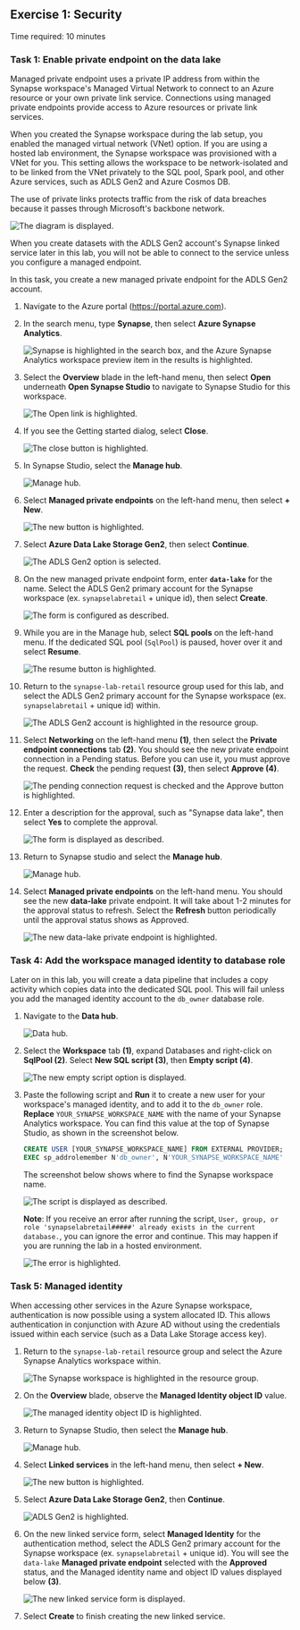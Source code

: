 ## Exercise 1: Security

Time required: 10 minutes

### Task 1: Enable private endpoint on the data lake

Managed private endpoint uses a private IP address from within the Synapse workspace's Managed Virtual Network to connect to an Azure resource or your own private link service. Connections using managed private endpoints provide access to Azure resources or private link services.

When you created the Synapse workspace during the lab setup, you enabled the managed virtual network (VNet) option. If you are using a hosted lab environment, the Synapse workspace was provisioned with a VNet for you. This setting allows the workspace to be network-isolated and to be linked from the VNet privately to the SQL pool, Spark pool, and other Azure services, such as ADLS Gen2 and Azure Cosmos DB.

The use of private links protects traffic from the risk of data breaches because it passes through Microsoft's backbone network.

![The diagram is displayed.](media/managed-vnet-private-link-diagram.png "Managed VNet and private link diagram")

When you create datasets with the ADLS Gen2 account's Synapse linked service later in this lab, you will not be able to connect to the service unless you configure a managed endpoint.

In this task, you create a new managed private endpoint for the ADLS Gen2 account.

1. Navigate to the Azure portal (<https://portal.azure.com>).

2. In the search menu, type **Synapse**, then select **Azure Synapse Analytics**.

    ![Synapse is highlighted in the search box, and the Azure Synapse Analytics workspace preview item in the results is highlighted.](media/search-synapse.png "Synapse search")

3. Select the **Overview** blade in the left-hand menu, then select **Open** underneath **Open Synapse Studio** to navigate to Synapse Studio for this workspace.

    ![The Open link is highlighted.](media/open-synapse-studio.png "Open Synapse Studio")

4. If you see the Getting started dialog, select **Close**.

    ![The close button is highlighted.](media/synapse-studio-getting-started.png "Getting started")

5. In Synapse Studio, select the **Manage hub**.

    ![Manage hub.](media/manage-hub.png "Manage hub")

6. Select **Managed private endpoints** on the left-hand menu, then select **+ New**.

    ![The new button is highlighted.](media/managed-private-endpoints-new.png "Managed private endpoints")

7. Select **Azure Data Lake Storage Gen2**, then select **Continue**.

    ![The ADLS Gen2 option is selected.](media/managed-private-endpoints-new-type.png "New managed private endpoint")

8. On the new managed private endpoint form, enter **`data-lake`** for the name. Select the ADLS Gen2 primary account for the Synapse workspace (ex. `synapselabretail` + unique id), then select **Create**.

    ![The form is configured as described.](media/managed-private-endpoint-new-form.png "New managed private endpoint")

9. While you are in the Manage hub, select **SQL pools** on the left-hand menu. If the dedicated SQL pool (`SqlPool`) is paused, hover over it and select **Resume**.

    ![The resume button is highlighted.](media/resume-sql-pool.png "SQL pools")

10. Return to the `synapse-lab-retail` resource group used for this lab, and select the ADLS Gen2 primary account for the Synapse workspace (ex. `synapselabretail` + unique id) within.

    ![The ADLS Gen2 account is highlighted in the resource group.](media/resource-group-adls.png "Resource group")

11. Select **Networking** on the left-hand menu **(1)**, then select the **Private endpoint connections** tab **(2)**. You should see the new private endpoint connection in a Pending status. Before you can use it, you must approve the request. **Check** the pending request **(3)**, then select **Approve (4)**.

    ![The pending connection request is checked and the Approve button is highlighted.](media/adls-approve-private-endpoint.png "Private endpoint connections")

12. Enter a description for the approval, such as "Synapse data lake", then select **Yes** to complete the approval.

    ![The form is displayed as described.](media/adls-approve-connection.png "Approve connection")

13. Return to Synapse studio and select the **Manage hub**.

    ![Manage hub.](media/manage-hub.png "Manage hub")

14. Select **Managed private endpoints** on the left-hand menu. You should see the new **data-lake** private endpoint. It will take about 1-2 minutes for the approval status to refresh. Select the **Refresh** button periodically until the approval status shows as Approved.

    ![The new data-lake private endpoint is highlighted.](media/managed-private-endpoints.png "Managed private endpoints")

### Task 4: Add the workspace managed identity to database role

Later on in this lab, you will create a data pipeline that includes a copy activity which copies data into the dedicated SQL pool. This will fail unless you add the managed identity account to the `db_owner` database role.

1. Navigate to the **Data hub**.

    ![Data hub.](media/data-hub.png "Data hub")

2. Select the **Workspace** tab **(1)**, expand Databases and right-click on **SqlPool (2)**. Select **New SQL script (3)**, then **Empty script (4)**.

    ![The new empty script option is displayed.](media/new-empty-sql-script.png "New empty SQL script")

3. Paste the following script and **Run** it to create a new user for your workspace's managed identity, and to add it to the `db_owner` role. **Replace** `YOUR_SYNAPSE_WORKSPACE_NAME` with the name of your Synapse Analytics workspace. You can find this value at the top of Synapse Studio, as shown in the screenshot below.

    ```sql
    CREATE USER [YOUR_SYNAPSE_WORKSPACE_NAME] FROM EXTERNAL PROVIDER;
    EXEC sp_addrolemember N'db_owner', N'YOUR_SYNAPSE_WORKSPACE_NAME'
    ```

    The screenshot below shows where to find the Synapse workspace name.

    ![The script is displayed as described.](media/sql-create-user-add-to-role.png "Create user and add to role")

    **Note**: If you receive an error after running the script, `User, group, or role 'synapselabretail#####' already exists in the current database.`, you can ignore the error and continue. This may happen if you are running the lab in a hosted environment.

    ![The error is highlighted.](media/managed-identity-error.png "User, group, or role already exists in the current database")

### Task 5: Managed identity

When accessing other services in the Azure Synapse workspace, authentication is now possible using a system allocated ID. This allows authentication in conjunction with Azure AD without using the credentials issued within each service (such as a Data Lake Storage access key).

1. Return to the `synapse-lab-retail` resource group and select the Azure Synapse Analytics workspace within.

    ![The Synapse workspace is highlighted in the resource group.](media/resource-group-synapse-workspace.png "Resource group")

2. On the **Overview** blade, observe the **Managed Identity object ID** value.

    ![The managed identity object ID is highlighted.](media/synapse-overview-managed-identity.png "Overview")

3. Return to Synapse Studio, then select the **Manage hub**.

    ![Manage hub.](media/manage-hub.png "Manage hub")

4. Select **Linked services** in the left-hand menu, then select **+ New**.

    ![The new button is highlighted.](media/new-linked-service-button.png "New linked service")

5. Select **Azure Data Lake Storage Gen2**, then **Continue**.

    ![ADLS Gen2 is highlighted.](media/new-linked-service-adls-gen2.png "New linked service")

6. On the new linked service form, select **Managed Identity** for the authentication method, select the ADLS Gen2 primary account for the Synapse workspace (ex. `synapselabretail` + unique id). You will see the `data-lake` **Managed private endpoint** selected with the **Approved** status, and the Managed identity name and object ID values displayed below **(3)**.

    ![The new linked service form is displayed.](media/new-linked-service-managed-identity.png "New linked service")

7. Select **Create** to finish creating the new linked service.
